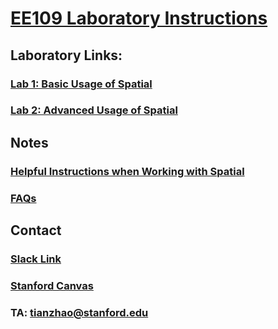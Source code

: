 # [EE109 Laboratory Instructions](https://github.com/kelayamatoz/ee109-arria10-labs/tree/master)

## Laboratory Links: 
### [Lab 1: Basic Usage of Spatial](https://github.com/kelayamatoz/Digital-Systems-Design-Lab/blob/master/lab1.md)
### [Lab 2: Advanced Usage of Spatial](https://github.com/kelayamatoz/Digital-Systems-Design-Lab/blob/master/lab2.md)

## Notes 
### [Helpful Instructions when Working with Spatial](https://github.com/kelayamatoz/Digital-Systems-Design-Lab/blob/master/spatial-cheatsheet.md)
### [FAQs](https://github.com/kelayamatoz/Digital-Systems-Design-Lab/blob/master/common-issues.md)

## Contact
### [Slack Link](http://ee109-spr1718.slack.com/)
### [Stanford Canvas](canvas.stanford.edu)
### TA: <tianzhao@stanford.edu>

